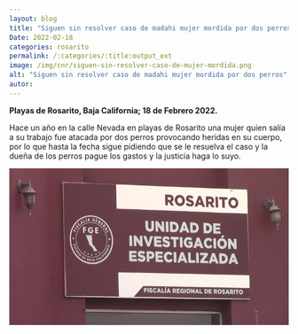 ```yaml
---
layout: blog
title: "Siguen sin resolver caso de madahi mujer mordida por dos perros"
Date: 2022-02-18
categories: rosarito
permalink: /:categories/:title:output_ext
image: /img/cnr/siguen-sin-resolver-caso-de-mujer-mordida.png
alt: "Siguen sin resolver caso de madahi mujer mordida por dos perros"
autor:
---
```


**Playas de Rosarito, Baja California; 18 de Febrero 2022.** 

Hace un año en la calle Nevada en playas de Rosarito una mujer quien salía a su trabajo fue atacada por dos perros provocando heridas en su cuerpo, por lo que hasta la fecha sigue pidiendo que se le resuelva el caso y la dueña de los perros pague los gastos y la justicia haga lo suyo.

<div id="carouselExampleSlidesOnly" class="carousel slide" data-ride="carousel">
  <div class="carousel-inner">
    <div class="carousel-item active">
       <img class="d-block w-100" src="/img/cnr/siguen-sin-resolver-caso-de-mujer-mordida.png" loading="lazy"  alt="Siguen sin resolver caso de madahi mujer mordida por dos perros">
    </div>
  </div>
</div>